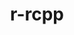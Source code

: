 ---
title: "r-rcpp"
layout: cache
categories: [package, v0.19]
meta: {"versions": ["1.0.9"], "compilers": ["gcc@=7.5.0"], "oss": ["ubuntu18.04"], "platforms": ["linux"], "targets": ["x86_64"], "stacks": ["build_systems"], "num_specs": 1, "num_specs_by_stack": {"build_systems": 1}}
spec_details: [{"hash": "udh4gtb7uhlta5bnix7nxgoeqsvuvzoj", "compiler": "gcc@=7.5.0", "versions": ["1.0.9"], "os": "ubuntu18.04", "platform": "linux", "target": "x86_64", "variants": ["build_system=generic"], "stacks": ["build_systems"], "size": "-", "tarball": "https://binaries.spack.io/releases/v0.19/build_cache/linux-ubuntu18.04-x86_64/gcc-7.5.0/r-rcpp-1.0.9/linux-ubuntu18.04-x86_64-gcc-7.5.0-r-rcpp-1.0.9-udh4gtb7uhlta5bnix7nxgoeqsvuvzoj.spack"}]
---